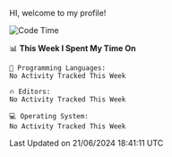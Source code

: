 HI, welcome to my profile!
<!--START_SECTION:waka-->
![Code Time](http://img.shields.io/badge/Code%20Time-1%2C863%20hrs%2018%20mins-blue)

📊 **This Week I Spent My Time On** 

```text
💬 Programming Languages: 
No Activity Tracked This Week

🔥 Editors: 
No Activity Tracked This Week

💻 Operating System: 
No Activity Tracked This Week
```


 Last Updated on 21/06/2024 18:41:11 UTC
<!--END_SECTION:waka-->
